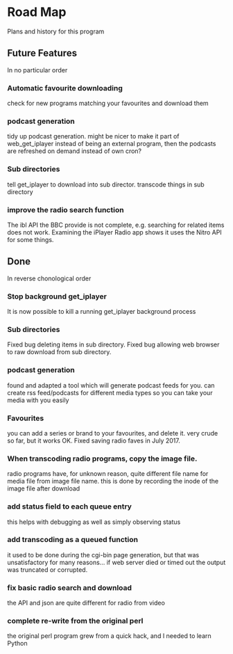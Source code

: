 # Road Map

Plans and history for this program



## Future Features

In no particular order

### Automatic favourite downloading
check for new programs matching your favourites and download them

### podcast generation
tidy up podcast generation. might be nicer to make it part of web_get_iplayer
instead of being an external program, then the podcasts are refreshed on 
demand instead of own cron?


### Sub directories
tell get_iplayer to download into sub director.
transcode things in sub directory


### improve the radio search function

The ibl API the BBC provide is not complete, e.g. searching for related
items does not work. Examining the iPlayer Radio app shows it uses the Nitro
API for some things.


## Done

In reverse chonological order

### Stop background get_iplayer

It is now possible to kill a running get_iplayer background process

### Sub directories
Fixed bug deleting items in sub directory.
Fixed bug allowing web browser to raw download from sub directory.

### podcast generation
found and adapted a tool which will generate podcast feeds for you.
can create rss feed/podcasts for different media types so you can take your
media with you easily


### Favourites
you can add a series or brand to your favourites, and delete it. very crude
so far, but it works OK. Fixed saving radio faves in July 2017.


### When transcoding radio programs, copy the image file.
radio programs have, for unknown reason, quite different file name for media
file from image file name.
this is done by recording the inode of the image file after download


### add status field to each queue entry
this helps with debugging as well as simply observing status


### add transcoding as a queued function
it used to be done during the cgi-bin page generation, but that was
unsatisfactory for many reasons...
if web server died or timed out the output was truncated or corrupted.


### fix basic radio search and download
the API and json are quite different for radio from video


### complete re-write from the original perl
the original perl program grew from a quick hack, and I needed to learn Python

